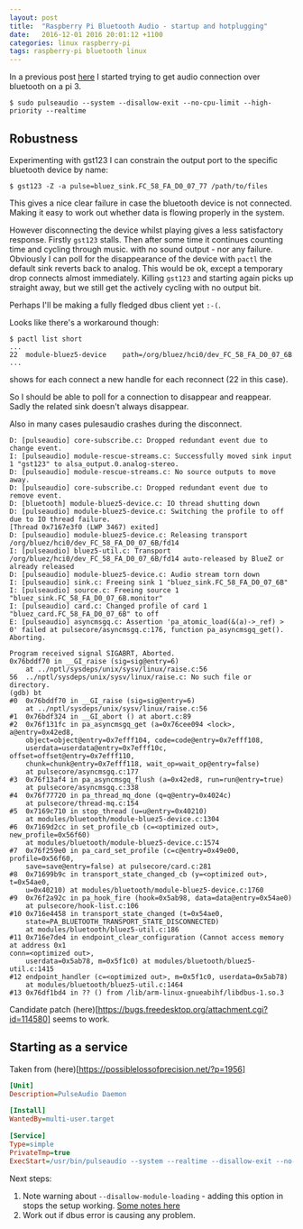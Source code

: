 ```yaml
---
layout: post
title:  "Raspberry Pi Bluetooth Audio - startup and hotplugging"
date:   2016-12-01 2016 20:01:12 +1100
categories: linux raspberry-pi
tags: raspberry-pi bluetooth linux
---
```


In a previous post
[here](/linux/raspberry-pi/2016/11/23/pi-bluetooth-audio.html) I
started trying to get audio connection over bluetooth on a pi 3.

```terminal
$ sudo pulseaudio --system --disallow-exit --no-cpu-limit --high-priority --realtime
```

## Robustness

Experimenting with gst123 I can constrain the output port to the specific bluetooth device by name:

``` terminal
$ gst123 -Z -a pulse=bluez_sink.FC_58_FA_D0_07_77 /path/to/files
```

This gives a nice clear failure in case the bluetooth device is not
connected.  Making it easy to work out whether data is flowing
properly in the system.

However disconnecting the device whilst playing gives a less
satisfactory response.  Firstly `gst123` stalls.  Then after some time
it continues counting time and cycling through music. with no sound
output - nor any failure.  Obviously I can poll for the disappearance
of the device with `pactl` the default sink reverts back to analog.
This would be ok, except a temporary drop connects almost
immediately.  Killing `gst123` and starting again picks up straight
away, but we still get the actively cycling with no output bit.

Perhaps I'll be making a fully fledged dbus client yet `:-(`.

Looks like there's a workaround though:

``` terminal
$ pactl list short
...
22	module-bluez5-device	path=/org/bluez/hci0/dev_FC_58_FA_D0_07_6B	
...
```

shows for each connect a new handle for each reconnect (22 in this case).

So I should be able to poll for a connection to disappear and
reappear.  Sadly the related sink doesn't always disappear.

Also in many cases pulesaudio crashes during the disconnect.

```
D: [pulseaudio] core-subscribe.c: Dropped redundant event due to change event.
I: [pulseaudio] module-rescue-streams.c: Successfully moved sink input 1 "gst123" to alsa_output.0.analog-stereo.
D: [pulseaudio] module-rescue-streams.c: No source outputs to move away.
D: [pulseaudio] core-subscribe.c: Dropped redundant event due to remove event.
D: [bluetooth] module-bluez5-device.c: IO thread shutting down
D: [pulseaudio] module-bluez5-device.c: Switching the profile to off due to IO thread failure.
[Thread 0x7167e3f0 (LWP 3467) exited]
D: [pulseaudio] module-bluez5-device.c: Releasing transport /org/bluez/hci0/dev_FC_58_FA_D0_07_6B/fd14
I: [pulseaudio] bluez5-util.c: Transport /org/bluez/hci0/dev_FC_58_FA_D0_07_6B/fd14 auto-released by BlueZ or already released
D: [pulseaudio] module-bluez5-device.c: Audio stream torn down
I: [pulseaudio] sink.c: Freeing sink 1 "bluez_sink.FC_58_FA_D0_07_6B"
I: [pulseaudio] source.c: Freeing source 1 "bluez_sink.FC_58_FA_D0_07_6B.monitor"
I: [pulseaudio] card.c: Changed profile of card 1 "bluez_card.FC_58_FA_D0_07_6B" to off
E: [pulseaudio] asyncmsgq.c: Assertion 'pa_atomic_load(&(a)->_ref) > 0' failed at pulsecore/asyncmsgq.c:176, function pa_asyncmsgq_get(). Aborting.

Program received signal SIGABRT, Aborted.
0x76bddf70 in __GI_raise (sig=sig@entry=6)
    at ../nptl/sysdeps/unix/sysv/linux/raise.c:56
56	../nptl/sysdeps/unix/sysv/linux/raise.c: No such file or directory.
(gdb) bt
#0  0x76bddf70 in __GI_raise (sig=sig@entry=6)
    at ../nptl/sysdeps/unix/sysv/linux/raise.c:56
#1  0x76bdf324 in __GI_abort () at abort.c:89
#2  0x76f131fc in pa_asyncmsgq_get (a=0x76cee094 <lock>, a@entry=0x42ed8, 
    object=object@entry=0x7efff104, code=code@entry=0x7efff108, 
    userdata=userdata@entry=0x7efff10c, offset=offset@entry=0x7efff110, 
    chunk=chunk@entry=0x7efff118, wait_op=wait_op@entry=false)
    at pulsecore/asyncmsgq.c:177
#3  0x76f13af4 in pa_asyncmsgq_flush (a=0x42ed8, run=run@entry=true)
    at pulsecore/asyncmsgq.c:338
#4  0x76f77720 in pa_thread_mq_done (q=q@entry=0x4024c)
    at pulsecore/thread-mq.c:154
#5  0x7169c710 in stop_thread (u=u@entry=0x40210)
    at modules/bluetooth/module-bluez5-device.c:1304
#6  0x7169d2cc in set_profile_cb (c=<optimized out>, new_profile=0x56f60)
    at modules/bluetooth/module-bluez5-device.c:1574
#7  0x76f259e0 in pa_card_set_profile (c=c@entry=0x49e00, profile=0x56f60, 
    save=save@entry=false) at pulsecore/card.c:281
#8  0x71699b9c in transport_state_changed_cb (y=<optimized out>, t=0x54ae0, 
    u=0x40210) at modules/bluetooth/module-bluez5-device.c:1760
#9  0x76f2a92c in pa_hook_fire (hook=0x5ab98, data=data@entry=0x54ae0)
    at pulsecore/hook-list.c:106
#10 0x716e4458 in transport_state_changed (t=0x54ae0, 
    state=PA_BLUETOOTH_TRANSPORT_STATE_DISCONNECTED)
    at modules/bluetooth/bluez5-util.c:186
#11 0x716e7de4 in endpoint_clear_configuration (Cannot access memory at address 0x1
conn=<optimized out>, 
    userdata=0x5ab78, m=0x5f1c0) at modules/bluetooth/bluez5-util.c:1415
#12 endpoint_handler (c=<optimized out>, m=0x5f1c0, userdata=0x5ab78)
    at modules/bluetooth/bluez5-util.c:1464
#13 0x76df1bd4 in ?? () from /lib/arm-linux-gnueabihf/libdbus-1.so.3
```

Candidate patch (here)[https://bugs.freedesktop.org/attachment.cgi?id=114580] seems to work.

## Starting as a service

Taken from (here)[https://possiblelossofprecision.net/?p=1956]

```ini
[Unit]
Description=PulseAudio Daemon
 
[Install]
WantedBy=multi-user.target
 
[Service]
Type=simple
PrivateTmp=true
ExecStart=/usr/bin/pulseaudio --system --realtime --disallow-exit --no-cpu-limit --high-priority
```

Next steps:

1. Note warning about `--disallow-module-loading` - adding this option
   in stops the setup working.  [Some notes here](https://forum.armbian.com/index.php/topic/2872-pulseaudio-status-in-armbian-h3/?p=19497)
2. Work out if dbus error is causing any problem.
